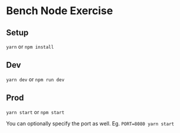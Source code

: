# Bench Node Exercise

## Setup

`yarn` or `npm install`

## Dev

`yarn dev` or `npm run dev`

## Prod

`yarn start` or `npm start`

You can optionally specify the port as well. Eg. `PORT=8080 yarn start`
